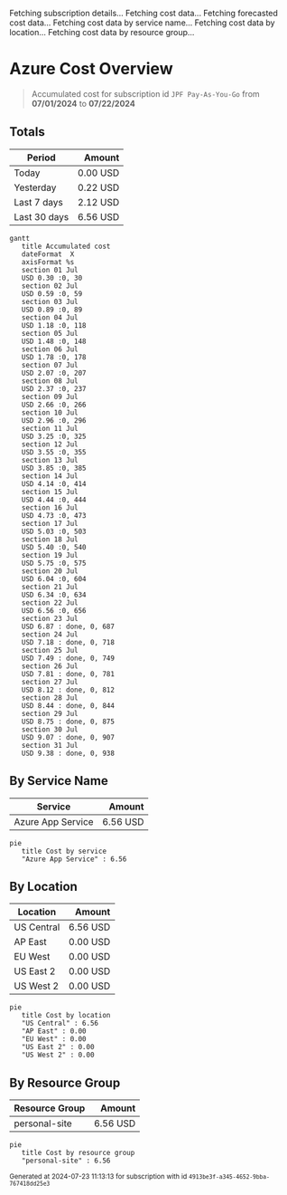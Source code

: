 Fetching subscription details...
Fetching cost data...
Fetching forecasted cost data...
Fetching cost data by service name...
Fetching cost data by location...
Fetching cost data by resource group...
# Azure Cost Overview

> Accumulated cost for subscription id `JPF Pay-As-You-Go` from **07/01/2024** to **07/22/2024**

## Totals

|Period|Amount|
|---|---:|
|Today|0.00 USD|
|Yesterday|0.22 USD|
|Last 7 days|2.12 USD|
|Last 30 days|6.56 USD|

```mermaid
gantt
   title Accumulated cost
   dateFormat  X
   axisFormat %s
   section 01 Jul
   USD 0.30 :0, 30
   section 02 Jul
   USD 0.59 :0, 59
   section 03 Jul
   USD 0.89 :0, 89
   section 04 Jul
   USD 1.18 :0, 118
   section 05 Jul
   USD 1.48 :0, 148
   section 06 Jul
   USD 1.78 :0, 178
   section 07 Jul
   USD 2.07 :0, 207
   section 08 Jul
   USD 2.37 :0, 237
   section 09 Jul
   USD 2.66 :0, 266
   section 10 Jul
   USD 2.96 :0, 296
   section 11 Jul
   USD 3.25 :0, 325
   section 12 Jul
   USD 3.55 :0, 355
   section 13 Jul
   USD 3.85 :0, 385
   section 14 Jul
   USD 4.14 :0, 414
   section 15 Jul
   USD 4.44 :0, 444
   section 16 Jul
   USD 4.73 :0, 473
   section 17 Jul
   USD 5.03 :0, 503
   section 18 Jul
   USD 5.40 :0, 540
   section 19 Jul
   USD 5.75 :0, 575
   section 20 Jul
   USD 6.04 :0, 604
   section 21 Jul
   USD 6.34 :0, 634
   section 22 Jul
   USD 6.56 :0, 656
   section 23 Jul
   USD 6.87 : done, 0, 687
   section 24 Jul
   USD 7.18 : done, 0, 718
   section 25 Jul
   USD 7.49 : done, 0, 749
   section 26 Jul
   USD 7.81 : done, 0, 781
   section 27 Jul
   USD 8.12 : done, 0, 812
   section 28 Jul
   USD 8.44 : done, 0, 844
   section 29 Jul
   USD 8.75 : done, 0, 875
   section 30 Jul
   USD 9.07 : done, 0, 907
   section 31 Jul
   USD 9.38 : done, 0, 938
```

## By Service Name

|Service|Amount|
|---|---:|
|Azure App Service|6.56 USD|

```mermaid
pie
   title Cost by service
   "Azure App Service" : 6.56
```

## By Location

|Location|Amount|
|---|---:|
|US Central|6.56 USD|
|AP East|0.00 USD|
|EU West|0.00 USD|
|US East 2|0.00 USD|
|US West 2|0.00 USD|

```mermaid
pie
   title Cost by location
   "US Central" : 6.56
   "AP East" : 0.00
   "EU West" : 0.00
   "US East 2" : 0.00
   "US West 2" : 0.00
```

## By Resource Group

|Resource Group|Amount|
|---|---:|
|personal-site|6.56 USD|

```mermaid
pie
   title Cost by resource group
   "personal-site" : 6.56
```

<sup>Generated at 2024-07-23 11:13:13 for subscription with id `4913be3f-a345-4652-9bba-767418dd25e3`</sup>
